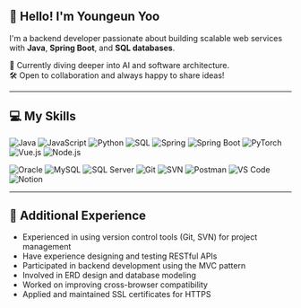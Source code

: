 ## 👋 Hello! I'm Youngeun Yoo

I'm a backend developer passionate about building scalable web services with **Java**, **Spring Boot**, and **SQL databases**.

🚀 Currently diving deeper into AI and software architecture.  
🛠️ Open to collaboration and always happy to share ideas!

---

## 💻 My Skills

![Java](https://img.shields.io/badge/Java-007396?style=flat-square&logo=openjdk&logoColor=white)
![JavaScript](https://img.shields.io/badge/JavaScript-F7DF1E?style=flat-square&logo=javascript&logoColor=black)
![Python](https://img.shields.io/badge/Python-3776AB?style=flat-square&logo=python&logoColor=white)
![SQL](https://img.shields.io/badge/SQL-336791?style=flat-square&logo=postgresql&logoColor=white)
![Spring](https://img.shields.io/badge/Spring-6DB33F?style=flat-square&logo=spring&logoColor=white)
![Spring Boot](https://img.shields.io/badge/Spring_Boot-6DB33F?style=flat-square&logo=springboot&logoColor=white)
![PyTorch](https://img.shields.io/badge/PyTorch-EE4C2C?style=flat-square&logo=pytorch&logoColor=white)
![Vue.js](https://img.shields.io/badge/Vue.js-4FC08D?style=flat-square&logo=vue.js&logoColor=white)
![Node.js](https://img.shields.io/badge/Node.js-339933?style=flat-square&logo=node.js&logoColor=white)

![Oracle](https://img.shields.io/badge/Oracle-F80000?style=flat-square&logo=oracle&logoColor=white)
![MySQL](https://img.shields.io/badge/MySQL-4479A1?style=flat-square&logo=mysql&logoColor=white)
![SQL Server](https://img.shields.io/badge/SQL%20Server-CC2927?style=flat-square&logo=microsoft-sql-server&logoColor=white)
![Git](https://img.shields.io/badge/Git-F05032?style=flat-square&logo=git&logoColor=white)
![SVN](https://img.shields.io/badge/SVN-809CC9?style=flat-square&logo=subversion&logoColor=white)
![Postman](https://img.shields.io/badge/Postman-FF6C37?style=flat-square&logo=postman&logoColor=white)
![VS Code](https://img.shields.io/badge/VS_Code-007ACC?style=flat-square&logo=visual-studio-code&logoColor=white)
![Notion](https://img.shields.io/badge/Notion-000000?style=flat-square&logo=notion&logoColor=white)

---

## 🧩 Additional Experience
- Experienced in using version control tools (Git, SVN) for project management  
- Have experience designing and testing RESTful APIs  
- Participated in backend development using the MVC pattern  
- Involved in ERD design and database modeling  
- Worked on improving cross-browser compatibility  
- Applied and maintained SSL certificates for HTTPS  

